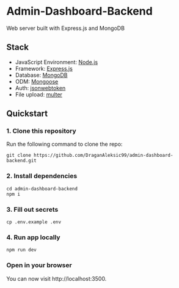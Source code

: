 # Admin-Dashboard-Backend

Web server built with Express.js and MongoDB

## Stack

- JavaScript Environment: [Node.js](https://nodejs.org/en)
- Framework: [Express.js](https://expressjs.com/)
- Database: [MongoDB](https://www.mongodb.com/)
- ODM: [Mongoose](https://mongoosejs.com/)
- Auth: [jsonwebtoken](https://www.npmjs.com/package/jsonwebtoken)
- File upload: [multer](https://www.npmjs.com/package/multer)

## Quickstart

### 1. Clone this repository

Run the following command to clone the repo:

```
git clone https://github.com/DraganAleksic99/admin-dashboard-backend.git
```

### 2. Install dependencies

```
cd admin-dashboard-backend
npm i
```

### 3. Fill out secrets

```
cp .env.example .env
```

### 4. Run app locally

```
npm run dev
```

### Open in your browser

You can now visit http://localhost:3500.
